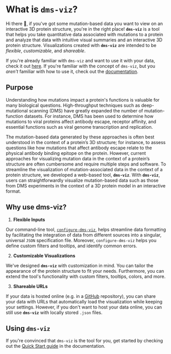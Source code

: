 # What is `dms-viz`?

Hi there 👋, if you've got some mutation-based data you want to view on an interactive 3D protein structure, you're in the right place! **`dms-viz`** is a tool that helps you take quantitative data associated with mutations to a protein and analyze that data with intuitive visual summaries and an interactive 3D protein structure. Visualizations created with **`dms-viz`** are intended to be _flexible_, _customizable_, and _shareable_.

If you're already familiar with `dms-viz` and want to use it with your data, check it out [here](https://dms-viz.github.io/). If you're familiar with the concept of `dms-viz`, but you *aren't* familiar with how to use it, check out the [documentation](https://dms-viz.github.io/dms-viz-docs/).

## Purpose

Understanding how mutations impact a protein's functions is valuable for many biological questions. High-throughput techniques such as deep-mutational scanning (DMS) have greatly expanded the number of mutation-function datasets. For instance, DMS has been used to determine how mutations to viral proteins affect antibody escape, receptor affinity, and essential functions such as viral genome transcription and replication.

The mutation-based data generated by these approaches is often best understood in the context of a protein’s 3D structure; for instance, to assess questions like how mutations that affect antibody escape relate to the physical antibody binding epitope on the protein. However, current approaches for visualizing mutation data in the context of a protein’s structure are often cumbersome and require multiple steps and software. To streamline the visualization of mutation-associated data in the context of a protein structure, we developed a web-based tool, **`dms-viz`**. With **`dms-viz`**, users can straightforwardly visualize mutation-based data such as those from DMS experiments in the context of a 3D protein model in an interactive format.

## Why use dms-viz?

1. **Flexible Inputs**

Our command-line tool, [`configure-dms-viz`](https://github.com/dms-viz/configure_dms_viz), helps streamline data formatting by facilitating the integration of data from different sources into a singular, universal `JSON` specification file. Moreover, `configure-dms-viz` helps you define custom filters and tooltips, and identify common errors.

2. **Customizable Visualizations**

We've designed **`dms-viz`** with customization in mind. You can tailor the appearance of the protein structure to fit your needs. Furthermore, you can extend the tool's functionality with custom filters, tooltips, colors, and more.

3. **Shareable URLs**

If your data is hosted online (e.g. in a [GitHub](https://github.com/) repository), you can share your data with URLs that automatically load the visualization while keeping your settings. However, if you don't want to host your data online, you can still use **`dms-viz`** with locally stored `.json` files.

## Using `dms-viz`

If you're convinced that `dms-viz` is the tool for you, get started by checking out the [Quick Start guide](https://dms-viz.github.io/dms-viz-docs/introduction/getting-started/) in the documentation.
